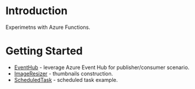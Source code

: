 # Introduction 
Experimetns with Azure Functions. 

# Getting Started
- [EventHub](/EXP.Functions/EXP.Functions.EventHub) - leverage Azure Event Hub for publisher/consumer scenario.
- [ImageResizer](/EXP.Functions/EXP.Functions.ImageResizer) - thumbnails construction.
- [ScheduledTask](/EXP.Functions/EXP.Functions.ScheduledTask) - scheduled task example.